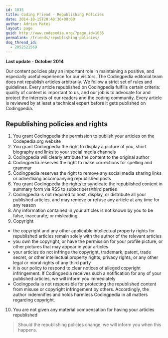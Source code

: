 ```yaml
---
id: 1035
title: Coding Friend - Republishing Policies
date: 2014-10-15T20:40:36+00:00
author: Adrian Matei
layout: page
guid: http://www.codepedia.org/?page_id=1035
permalink: /friends/republishing-policies/
dsq_thread_id:
  - 2052521569
---
```

__Last update - October 2014__

Our content policies play an important role in maintaining a positive, and especially useful experience for our visitors. The Codingpedia editorial team does not republish articles arbitrarily. We follow a strict set of rules and guidelines. Every article republished on Codingpedia fulfills certain criteria: quality of content is important to us, and our job is to advocate for and protect the interests of our readers and the coding community. Every article is reviewed by at least a technical expert before it gets published on Codingpedia.

## Republishing policies and rights

1. You grant Codingpedia the permission to publish your articles on the Codepedia.org website
2. You grant Codingpedia the right to display a picture of you, short biography and links to your social media channels
3. Codingpedia will clearly attribute the content to the original author
4. Codingpedia reserves the right to make corrections for spelling and grammar
5. Codingpedia reserves the right to remove any social media sharing links or advertising accompanying republished posts
6. You grant Codingpedia the rights to syndicate the republished content in summary form via RSS to subscribers/third parties
7. Codingpedia is not required to host, display, or distribute all your published articles, and may remove or refuse any article at any time for any reason
8. Any information contained in your articles is not known by you to be false, inaccurate, or misleading
9. Copyright
  * the copyright and any other applicable intellectual property rights for republished articles remain solely with the author of the relevant articles
  * you own the copyright, or have the permission for your profile picture, or other pictures that may appear in your articles
  * your articles do not infringe the copyright, trademark, patent, trade secret, or other intellectual property rights, privacy rights, or any other legal or moral rights of any third party
  * it is our policy to respond to clear notices of alleged copyright infringement. If Codingpedia receives such a notification for any of your published articles, we will inform you immediately
  *  Codingpedia is not responsible for protecting the republished content from misuse or copyright infringement by others. Accordingly, the author indemnifies and holds harmless Codingpedia in all matters regarding copyright.
10. You are not given any material compensation for having your articles republished

> Should the republishing policies change, we will inform you when this happens.
